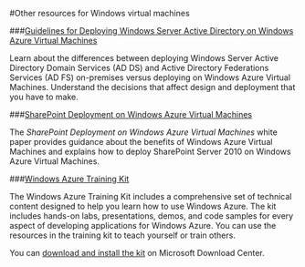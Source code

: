 <properties linkid="manage-windows-other-resources" urlDisplayName="Other resources" pageTitle="Other resources for Windows virtual machines - Windows Azure" title="Other resources for Windows virtual machines - Windows Azure" metaKeywords="Windows Azure cloud services, cloud service, configure cloud service" Description="Find topics about using Windows Server virtual machines in Windows Azure." metaCanonical="" disqusComments="0" umbracoNaviHide="0" />



#Other resources for Windows virtual machines



###[Guidelines for Deploying Windows Server Active Directory on Windows Azure Virtual Machines](http://msdn.microsoft.com/en-us/library/windowsazure/jj156090.aspx)

Learn about the differences between deploying Windows Server Active Directory Domain Services (AD DS) and Active Directory Federations Services (AD FS) on-premises versus deploying on Windows Azure Virtual Machines. Understand the decisions that affect design and deployment that you have to make.

###[SharePoint Deployment on Windows Azure Virtual Machines](/en-us/manage/windows/other-resources/sharepoint-on-azure/)

The *SharePoint Deployment on Windows Azure Virtual Machines* white paper provides guidance about the benefits of Windows Azure Virtual Machines and explains how to deploy SharePoint Server 2010 on Windows Azure Virtual Machines.

###[Windows Azure Training Kit](/en-us/manage/windows/other-resources/training-kit/)

The Windows Azure Training Kit includes a comprehensive set of technical
content designed to help you learn how to use Windows Azure. The kit
includes hands-on labs, presentations, demos, and code samples for every
aspect of developing applications for Windows Azure. You can use the
resources in the training kit to teach yourself or train others.

You can [download and install the kit](http://go.microsoft.com/fwlink/?LinkID=130354) on Microsoft Download Center.